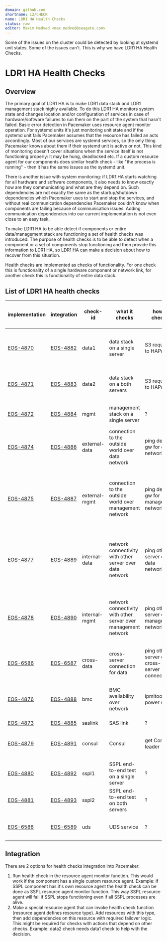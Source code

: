```yaml
---
domain: github.com
shortname: 12/CHECK
name: LDR1 HA Health Checks
status: raw
editor: Maxim Medved <max.medved@seagate.com>
---
```


Some of the issues on the cluster could be detected by looking at systemd unit
states. Some of the issues can't. This is why we have LDR1 HA Health Checks.

# LDR1 HA Health Checks

## Overview

The primary goal of LDR1 HA is to make LDR1 data stack and LDR1 management stack
highly available. To do this LDR1 HA monitors system state and changes location
and/or configuration of services in case of hardware/software failures to run
them on the part of the system that hasn't failed. Basic error detection in
Pacemaker uses resource agent monitor operation. For systemd units it's just
monitoring unit state and if the systemd unit fails Pacemaker assumes that the
resource has failed an acts accordingly. Most of our services are systemd
services, so the only thing Pacemaker knows about them if their systemd unit is
active or not. This kind of monitoring doesn't cover situations when the
service itself is not functioning properly: it may be hung, deadlocked etc. If
a custom resource agent for our components does similar health check - like
"the process is running" - then it has the same issues as the systemd unit.

There is another issue with system monitoring: if LDR1 HA starts watching for
all hardware and software components, it also needs to know exactly how are
they communicating and what are they depend on. Such dependencies are not
exactly the same as the startup/shutdown dependencies which Pacemaker uses to
start and stop the services, and without real communication dependencies
Pacemaker couldn't know when components are failing because of communication
issues. Adding communication dependencies into our current implementation is
not even close to an easy task.

To make LDR1 HA to be able detect if components or entire data/management stack
are functioning a set of health checks was introduced. The purpose of health
checks is to be able to detect when a component or a set of components stop
functioning and then provide this information to LDR1 HA, so LDR1 HA can make a
decision about how to recover from this situation.

Health checks are implemented as checks of functionality. For one check this is
functionality of a single hardware component or network link, for another check
this is functionality of entire data stack.

## List of LDR1 HA health checks

| implementation | integration | check-id | what it checks | how it checks | action if the check fails | components involved |
| -------------- | ----------- | -------- | -------------- | --------------| ------------------------- | ----------------------------------- |
| [EOS-4870](https://jts.seagate.com/browse/EOS-4870) | [EOS-4882](https://jts.seagate.com/browse/EOS-4882) | data1 | data stack on a single server | S3 request to HAProxy  | failover to the server where the test passes | Motr, S3 server |
| [EOS-4871](https://jts.seagate.com/browse/EOS-4871) | [EOS-4883](https://jts.seagate.com/browse/EOS-4883) | data2 | data stack on a both servers | S3 request to HAProxy  | run data1 on each server | Motr, S3 server |
| [EOS-4872](https://jts.seagate.com/browse/EOS-4872) | [EOS-4884](https://jts.seagate.com/browse/EOS-4884) | mgmt | management stack on a single server | ? | failover to another server | CSM |
| [EOS-4874](https://jts.seagate.com/browse/EOS-4874) | [EOS-4886](https://jts.seagate.com/browse/EOS-4886) | external-data | connection to the outside world over data network | ping default gw for data network | ? | - |
| [EOS-4875](https://jts.seagate.com/browse/EOS-4875) | [EOS-4887](https://jts.seagate.com/browse/EOS-4887) | external-mgmt | connection to the outside world over management network | ping default gw for management network | failover to another server if this ins the server where CSM is running | - |
| [EOS-4877](https://jts.seagate.com/browse/EOS-4877) | [EOS-4889](https://jts.seagate.com/browse/EOS-4889) | internal-data | network connectivity with other server over data network | ping other server over data network | run test on one server, failover to another server if it fails | - |
| [EOS-4878](https://jts.seagate.com/browse/EOS-4878) | [EOS-4890](https://jts.seagate.com/browse/EOS-4890) | internal-mgmt | network connectivity with other server over management network | ping other server over management network | run test on one server, failover to another server if it fails | - |
| [EOS-6586](https://jts.seagate.com/browse/EOS-6586) | [EOS-6587](https://jts.seagate.com/browse/EOS-6587) | cross-data | cross-server connection for data | ping other server over cross-server connection | choose one server, do failover | - |
| [EOS-4876](https://jts.seagate.com/browse/EOS-4876) | [EOS-4888](https://jts.seagate.com/browse/EOS-4888) | bmc | BMC availability over network | ipmitool power status | failover to the server where BMC works | - |
| [EOS-4873](https://jts.seagate.com/browse/EOS-4873) | [EOS-4885](https://jts.seagate.com/browse/EOS-4885) | saslink | SAS link | ? | ? | - |
| [EOS-4879](https://jts.seagate.com/browse/EOS-4879) | [EOS-4891](https://jts.seagate.com/browse/EOS-4891) | consul | Consul | get Consul leader | choose one server, do failover | Hare |
| [EOS-4880](https://jts.seagate.com/browse/EOS-4880) | [EOS-4892](https://jts.seagate.com/browse/EOS-4892) | sspl1 | SSPL end-to-end test on a single server	| ? | failover to another server | SSPL |
| [EOS-4881](https://jts.seagate.com/browse/EOS-4881) | [EOS-4893](https://jts.seagate.com/browse/EOS-4893) | sspl2 | SSPL end-to-end test on both servers | ? | ? | SSPL |
| [EOS-6588](https://jts.seagate.com/browse/EOS-6588) | [EOS-6589](https://jts.seagate.com/browse/EOS-6589) | uds | UDS service | ? | failover to another server | UDS |

## Integration

There are 2 options for health checks integration into Pacemaker:

1. Run health check in the resource agent monitor function. This would work if
   the component has a single custom resource agent. Example: if SSPL component
   has it's own resource agent the health check can be done as SSPL resource
   agent monitor function. This way SSPL resource agent will fail if SSPL stops
   functioning even if all SSPL processes are alive.
2. Make a special resource agent that can invoke health check function
   (resource agent defines resource type). Add resources with this type, then
   add dependencies on this resource with required failover logic. This might
   be required for checks with actions that depend on other checks. Example:
   data2 check needs data1 check to help with the decision.
